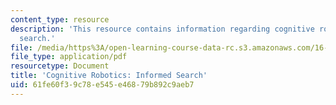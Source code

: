 ```yaml
---
content_type: resource
description: 'This resource contains information regarding cognitive robotics: Informed
  search.'
file: /media/https%3A/open-learning-course-data-rc.s3.amazonaws.com/16-412j-cognitive-robotics-spring-2016/61fe60f39c78e545e46879b892c9aeb7_MIT16_412JS16_Readings2P1.pdf
file_type: application/pdf
resourcetype: Document
title: 'Cognitive Robotics: Informed Search'
uid: 61fe60f3-9c78-e545-e468-79b892c9aeb7
---
```

